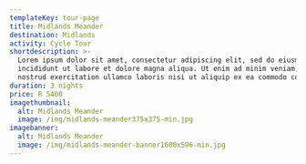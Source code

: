 ```yaml
---
templateKey: tour-page
title: Midlands Meander
destination: Midlands
activity: Cycle Tour
shortdescription: >-
  Lorem ipsum dolor sit amet, consectetur adipiscing elit, sed do eiusmod tempor
  incididunt ut labore et dolore magna aliqua. Ut enim ad minim veniam, quis
  nostrud exercitation ullamco laboris nisi ut aliquip ex ea commodo consequat.
duration: 3 nights
price: R 5400
imagethumbnail:
  alt: Midlands Meander
  image: /img/midlands-meander375x375-min.jpg
imagebanner:
  alt: Midlands Meander
  image: /img/midlands-meander-banner1600x596-min.jpg
---
```


